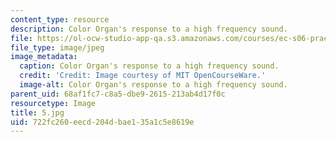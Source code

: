 ```yaml
---
content_type: resource
description: Color Organ's response to a high frequency sound.
file: https://ol-ocw-studio-app-qa.s3.amazonaws.com/courses/ec-s06-practical-electronics-fall-2004/722fc260eecd204dbae135a1c5e8619e_5.jpg
file_type: image/jpeg
image_metadata:
  caption: Color Organ's response to a high frequency sound.
  credit: 'Credit: Image courtesy of MIT OpenCourseWare.'
  image-alt: Color Organ's response to a high frequency sound.
parent_uid: 68af1fc7-c8a5-dbe9-2615-213ab4d17f0c
resourcetype: Image
title: 5.jpg
uid: 722fc260-eecd-204d-bae1-35a1c5e8619e
---
```

